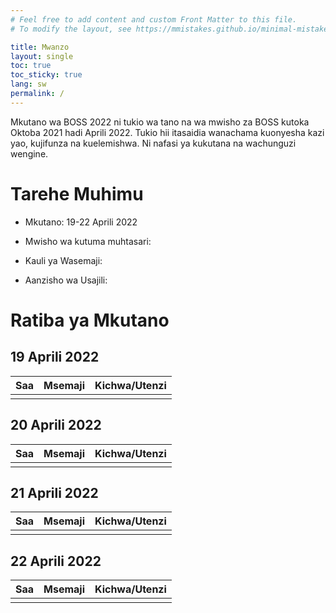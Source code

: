 ```yaml
---
# Feel free to add content and custom Front Matter to this file.
# To modify the layout, see https://mmistakes.github.io/minimal-mistakes/docs/layouts/

title: Mwanzo
layout: single
toc: true
toc_sticky: true
lang: sw
permalink: /
---
```


Mkutano wa BOSS 2022 ni tukio wa tano na wa mwisho za BOSS kutoka Oktoba 2021 hadi Aprili 2022.  Tukio hii itasaidia wanachama kuonyesha kazi yao, kujifunza na kuelemishwa. Ni nafasi ya kukutana na wachunguzi wengine.

# Tarehe Muhimu

- Mkutano: 19-22 Aprili 2022

- Mwisho wa kutuma muhtasari:

- Kauli ya Wasemaji:

- Aanzisho wa Usajili:

# Ratiba ya Mkutano

## 19 Aprili 2022

| Saa  | Msemaji | Kichwa/Utenzi |
|---   |---      |---            |
|      |         |               |

## 20 Aprili 2022

| Saa  | Msemaji | Kichwa/Utenzi |
|---   |---      |---            |
|      |         |               |

## 21 Aprili 2022

| Saa  | Msemaji | Kichwa/Utenzi |
|---   |---      |---            |
|      |         |               |

## 22 Aprili 2022

| Saa  | Msemaji | Kichwa/Utenzi |
|---   |---      |---            |
|      |         |               |
